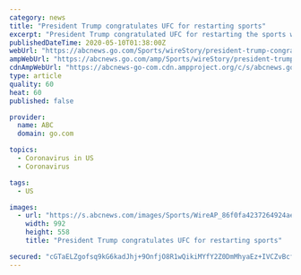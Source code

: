 ```yaml
---
category: news
title: "President Trump congratulates UFC for restarting sports"
excerpt: "President Trump congratulated UFC for restarting the sports world Saturday night after a nearly two-month hiatus. Trump’s taped message was played during ESPN’s broadcast of the UFC 249 undercard from a fan-free arena in Jacksonville."
publishedDateTime: 2020-05-10T01:38:00Z
webUrl: "https://abcnews.go.com/Sports/wireStory/president-trump-congratulates-ufc-restarting-sports-70600789"
ampWebUrl: "https://abcnews.go.com/amp/Sports/wireStory/president-trump-congratulates-ufc-restarting-sports-70600789"
cdnAmpWebUrl: "https://abcnews-go-com.cdn.ampproject.org/c/s/abcnews.go.com/amp/Sports/wireStory/president-trump-congratulates-ufc-restarting-sports-70600789"
type: article
quality: 60
heat: 60
published: false

provider:
  name: ABC
  domain: go.com

topics:
  - Coronavirus in US
  - Coronavirus

tags:
  - US

images:
  - url: "https://s.abcnews.com/images/Sports/WireAP_86f0fa4237264924ae743a76208c315d_16x9_992.jpg"
    width: 992
    height: 558
    title: "President Trump congratulates UFC for restarting sports"

secured: "cGTaELZgofsq9kG6kadJhj+9OnfjO8R1wQikiMYfY2Z0DmMhyaEz+IVCZvBcfOB3tPwBO+pcTgUhniPCJmdg+Ey5y8y6zmR+HPBSemGLh+qHRfNIcvosSbXz9cALIhQFz50pvl8UmnTvLRJnztVOGjyFuGaDD6PbcLrMibN28dtid8TxLBkW2HnY5AMrFDsTjvwUH9GVl0Kdd1V6dx9cnb1H9u7uuwOSk1C+nLQPMDLHpTtum+HLFsQfEP6Gm/jSZifPpO31dKnPkEubKOdLj8WBFrm5aJQYMbJpyW4i5G2lx7o1l9i1ICiOtVN6bOJL;EEoj503WhSjYFd6CIO8tKw=="
---
```


